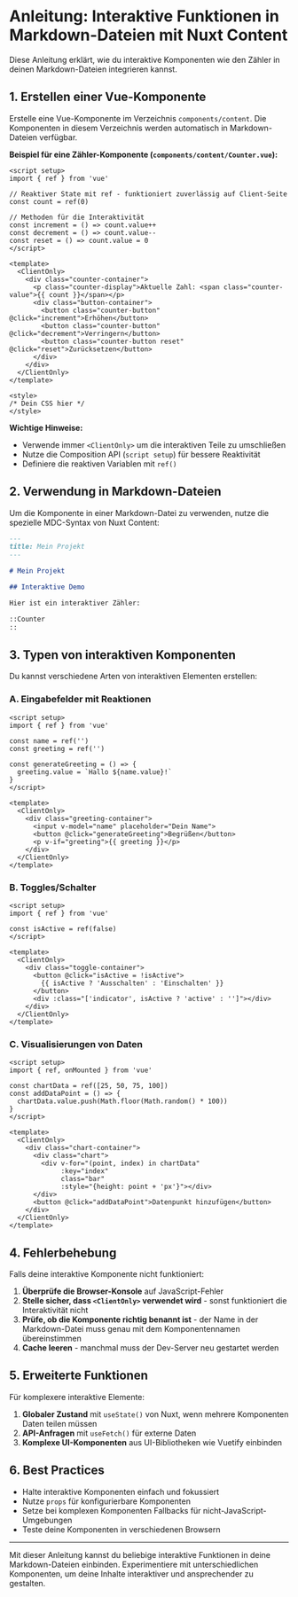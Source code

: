 # Anleitung: Interaktive Funktionen in Markdown-Dateien mit Nuxt Content

Diese Anleitung erklärt, wie du interaktive Komponenten wie den Zähler in deinen Markdown-Dateien integrieren kannst.

## 1. Erstellen einer Vue-Komponente

Erstelle eine Vue-Komponente im Verzeichnis `components/content`. Die Komponenten in diesem Verzeichnis werden automatisch in Markdown-Dateien verfügbar.

**Beispiel für eine Zähler-Komponente (`components/content/Counter.vue`):**

```vue
<script setup>
import { ref } from 'vue'

// Reaktiver State mit ref - funktioniert zuverlässig auf Client-Seite
const count = ref(0)

// Methoden für die Interaktivität
const increment = () => count.value++
const decrement = () => count.value--
const reset = () => count.value = 0
</script>

<template>
  <ClientOnly>
    <div class="counter-container">
      <p class="counter-display">Aktuelle Zahl: <span class="counter-value">{{ count }}</span></p>
      <div class="button-container">
        <button class="counter-button" @click="increment">Erhöhen</button>
        <button class="counter-button" @click="decrement">Verringern</button>
        <button class="counter-button reset" @click="reset">Zurücksetzen</button>
      </div>
    </div>
  </ClientOnly>
</template>

<style>
/* Dein CSS hier */
</style>
```

**Wichtige Hinweise:**
- Verwende immer `<ClientOnly>` um die interaktiven Teile zu umschließen
- Nutze die Composition API (`script setup`) für bessere Reaktivität
- Definiere die reaktiven Variablen mit `ref()`

## 2. Verwendung in Markdown-Dateien

Um die Komponente in einer Markdown-Datei zu verwenden, nutze die spezielle MDC-Syntax von Nuxt Content:

```md
---
title: Mein Projekt
---

# Mein Projekt

## Interaktive Demo

Hier ist ein interaktiver Zähler:

::Counter
::

```

## 3. Typen von interaktiven Komponenten

Du kannst verschiedene Arten von interaktiven Elementen erstellen:

### A. Eingabefelder mit Reaktionen
```vue
<script setup>
import { ref } from 'vue'

const name = ref('')
const greeting = ref('')

const generateGreeting = () => {
  greeting.value = `Hallo ${name.value}!`
}
</script>

<template>
  <ClientOnly>
    <div class="greeting-container">
      <input v-model="name" placeholder="Dein Name">
      <button @click="generateGreeting">Begrüßen</button>
      <p v-if="greeting">{{ greeting }}</p>
    </div>
  </ClientOnly>
</template>
```

### B. Toggles/Schalter
```vue
<script setup>
import { ref } from 'vue'

const isActive = ref(false)
</script>

<template>
  <ClientOnly>
    <div class="toggle-container">
      <button @click="isActive = !isActive">
        {{ isActive ? 'Ausschalten' : 'Einschalten' }}
      </button>
      <div :class="['indicator', isActive ? 'active' : '']"></div>
    </div>
  </ClientOnly>
</template>
```

### C. Visualisierungen von Daten
```vue
<script setup>
import { ref, onMounted } from 'vue'

const chartData = ref([25, 50, 75, 100])
const addDataPoint = () => {
  chartData.value.push(Math.floor(Math.random() * 100))
}
</script>

<template>
  <ClientOnly>
    <div class="chart-container">
      <div class="chart">
        <div v-for="(point, index) in chartData" 
             :key="index" 
             class="bar" 
             :style="{height: point + 'px'}"></div>
      </div>
      <button @click="addDataPoint">Datenpunkt hinzufügen</button>
    </div>
  </ClientOnly>
</template>
```

## 4. Fehlerbehebung

Falls deine interaktive Komponente nicht funktioniert:

1. **Überprüfe die Browser-Konsole** auf JavaScript-Fehler
2. **Stelle sicher, dass `<ClientOnly>` verwendet wird** - sonst funktioniert die Interaktivität nicht
3. **Prüfe, ob die Komponente richtig benannt ist** - der Name in der Markdown-Datei muss genau mit dem Komponentennamen übereinstimmen
4. **Cache leeren** - manchmal muss der Dev-Server neu gestartet werden

## 5. Erweiterte Funktionen

Für komplexere interaktive Elemente:

1. **Globaler Zustand** mit `useState()` von Nuxt, wenn mehrere Komponenten Daten teilen müssen
2. **API-Anfragen** mit `useFetch()` für externe Daten
3. **Komplexe UI-Komponenten** aus UI-Bibliotheken wie Vuetify einbinden

## 6. Best Practices

- Halte interaktive Komponenten einfach und fokussiert
- Nutze `props` für konfigurierbare Komponenten
- Setze bei komplexen Komponenten Fallbacks für nicht-JavaScript-Umgebungen
- Teste deine Komponenten in verschiedenen Browsern

---

Mit dieser Anleitung kannst du beliebige interaktive Funktionen in deine Markdown-Dateien einbinden. Experimentiere mit unterschiedlichen Komponenten, um deine Inhalte interaktiver und ansprechender zu gestalten.